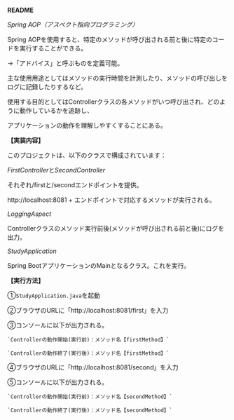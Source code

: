 **README**

*Spring AOP（アスペクト指向プログラミング）*

Spring AOPを使用すると、特定のメソッドが呼び出される前と後に特定のコードを実行することができる。

→「アドバイス」と呼ぶものを定義可能。


主な使用用途としてはメソッドの実行時間を計測したり、メソッドの呼び出しをログに記録したりするなど。

使用する目的としてはControllerクラスの各メソッドがいつ呼び出され、どのように動作しているかを追跡し、

アプリケーションの動作を理解しやすくすることにある。


**【実装内容】**

このプロジェクトは、以下のクラスで構成されています：

*FirstController*と*SecondController*

それぞれ/firstと/secondエンドポイントを提供。

http://localhost:8081 + エンドポイントで対応するメソッドが実行される。


*LoggingAspect*

Controllerクラスのメソッド実行前後(メソッドが呼び出される前と後)にログを出力。

*StudyApplication*

Spring BootアプリケーションのMainとなるクラス。これを実行。


**【実行方法】**

①`StudyApplication.java`を起動

②ブラウザのURLに「http://localhost:8081/first」を入力

③コンソールに以下が出力される。

	`Controllerの動作開始(実行前)：メソッド名【firstMethod】`
	
	`Controllerの動作終了(実行後)：メソッド名【firstMethod】`




④ブラウザのURLに「http://localhost:8081/second」を入力

⑤コンソールに以下が出力される。

	`Controllerの動作開始(実行前)：メソッド名【secondMethod】`
	
	`Controllerの動作終了(実行後)：メソッド名【secondMethod】`


